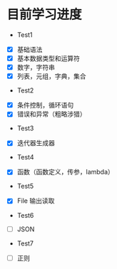 # 目前学习进度

- Test1

- [x] 基础语法
- [x] 基本数据类型和运算符
- [x] 数字，字符串
- [x] 列表，元组，字典，集合

- Test2

- [x] 条件控制，循环语句
- [x] 错误和异常（粗略涉猎）

- Test3
- [x] 迭代器生成器

- Test4
- [x] 函数（函数定义，传参，lambda）

- Test5
- [x] File 输出读取

- Test6
- [ ] JSON

- Test7
- [ ] 正则